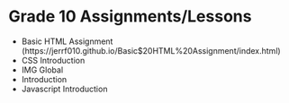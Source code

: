 <h1>Grade 10 Assignments/Lessons</h1>

<ul>
  <li>Basic HTML Assignment</li> (https://jerrf010.github.io/Basic$20HTML%20Assignment/index.html)
  <li>CSS Introduction</li>
  <li>IMG Global</li>
  <li>Introduction</li>
  <li>Javascript Introduction</li>
</ul>
